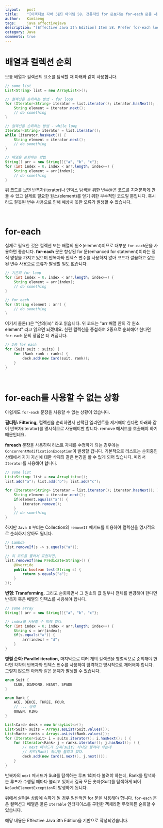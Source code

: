 ```yaml
---
layout:   post
title:    "[이펙티브 자바 3판] 아이템 58. 전통적인 for 문보다는 for-each 문을 사용하라"
author:   Kimtaeng
tags: 	  java effectivejava
description: "[Effective Java 3th Edition] Item 58. Prefer for-each loops to traditional for loops" 
category: Java
comments: true
---
```


# 배열과 컬렉션 순회
보통 배열과 컬렉션의 요소를 탐색할 때 아래와 같이 사용합니다.

```java
// some list
List<String> list = new ArrayList<>();

// 컬렉션을 순회하는 방법 - for loop
for (Iterator<String> iterator = list.iterator(); iterator.hasNext(); ) {
    String element = iterator.next();
    // do something
}

// 컬렉션을 순회하는 방법 - while loop
Iterator<String> iterator = list.iterator();
while (iterator.hasNext()) {
    String element = iterator.next();
    // do something
}

// 배열을 순회하는 방법
String[] arr = new String[]{"a", "b", "c"};
for (int index = 0; index < arr.length; index++) {
    String element = arr[index];
    // do something
}
```

위 코드를 보면 반복자(iterator)나 인덱스 탐색을 위한 변수들은 코드를 지저분하게 만들 수 있고
실제로 필요한 원소(element)를 얻기 위한 부수적인 코드일 뿐입니다. 혹시라도 잘못된 변수 사용으로 인해
예상치 못한 오류가 발생할 수 있습니다.

<br/>

# for-each
실제로 필요한 것은 컬렉션 또는 배열의 원소(element)이므로 대부분 `for-each`문을 사용하면 좋습니다.
**for-each** 문은 향상된 for 문(enhanced for statement)이라는 정식 명칭을 가지고 있으며
반복자와 인덱스 변수를 사용하지 않아 코드가 깔끔하고 잘못된 변수 사용으로 오류가 발생할 일도 없습니다.

```java
// 기존의 for loop
for (int index = 0; index < arr.length; index++) {
    String element = arr[index];
    // do something
}

// for each
for (String element : arr) {
    // do something
}
```

여기서 콜론(:)은 "안의(in)" 라고 읽습니다. 위 코드는 "arr 배열 안의 각 원소 element" 라고 읽으면 되겠네요.
한편 컬렉션을 중첩하여 2중으로 순회해야 한다면 `for-each` 문의 장점은 더 커집니다.

```java
// 2중 for each
for (Suit suit : suits) {
    for (Rank rank : ranks) {
        deck.add(new Card(suit, rank));
    }
}
```

<br/>

# for-each를 사용할 수 없는 상황
아쉽게도 `for-each` 문장을 사용할 수 없는 상황이 있습니다.

**필터링: Filtering,** 컬렉션을 순회하면서 선택된 엘리먼트를 제거해야 한다면 아래와 같이 반복자(iterator)를 명시적으로
사용해야만 합니다. remove 메서드를 호출해야 하기 때문인데요. 

**foreach** 문장을 사용하여 리스트 자체를 수정하게 되는 경우에는 `ConcurrentModificationException`이 발생할 겁니다.
기본적으로 리스트는 순회중인 상태에서 자기 자신에 대한 삭제와 같은 변경을 할 수 없게 되어 있습니다.
따라서 `Iterator`를 사용해야 합니다.

```java
// some list
List<String> list = new ArrayList<>();
list.add("a"); list.add("b"); list.add("c");

for (Iterator<String> iterator = list.iterator(); iterator.hasNext(); ) {
    String element = iterator.next();
    if(element.equals("a")) {
        iterator.remove();
    }
    // do something
}
```

하지만 `Java 8` 부터는 Collection의 `removeIf` 메서드를 이용하여 컬렉션을 명시적으로 순회하지 않아도 됩니다.

```java
// Lambda
list.removeIf(s -> s.equals("a"));

// 위 코드를 풀어서 표현하면,
list.removeIf(new Predicate<String>() {
    @Override
    public boolean test(String s) {
        return s.equals("a");
    }
});
```

**변형: Transforming,** 그리고 순회하면서 그 원소의 값 일부나 전체를 변경해야 한다면 반복자 혹은 배열의 인덱스를 사용해야 합니다.

```java
// some array
String[] arr = new String[]{"a", "b", "c"};

// index를 사용할 수 밖에 없다.
for (int index = 0; index < arr.length; index++) {
    String s = arr[index];
    if(s.equals("a")) {
        arr[index] = "d";
    }
}
```

**병렬 순회: Parallel iteration,** 마지막으로 여러 개의 컬렉션을 병렬적으로 순회해야 한다면 각각의 반복자와 인덱스 변수를
사용하여 엄격하고 명시적으로 제어해야 합니다. 그렇지 않으면 아래와 같은 문제가 발생할 수 있습니다.

```java
enum Suit {
    CLUB, DIAMOND, HEART, SPADE
}

enum Rank {
    ACE, DEUCE, THREE, FOUR, 
    // ... 생략 
    QUEEN, KING
}

List<Card> deck = new ArrayList<>();
List<Suit> suits = Arrays.asList(Suit.values());
List<Rank> ranks = Arrays.asList(Rank.values());
for (Iterator<Suit> i = suits.iterator(); i.hasNext(); ) {
    for (Iterator<Rank> j = ranks.iterator(); j.hasNext(); ) {
        // next 메서드가 숫자(suit) 하나당 불려야 하는데
        // 카드(Rank) 하나당 불리고 있다.
        deck.add(new Card(i.next(), j.next()));
    }
} 
```

반복자의 `next` 메서드가 Suit를 탐색하는 루프 1회마다 불려야 하는데, Rank를 탐색하는 루프가 수행될 때마다
불리고 있어서 결국 모든 숫자(Suit)를 탐색하게 되어 `NoSuchElementException`이 발생하게 됩니다.

위에서 살펴본 상황에 속하게 될 경우 일반적인 for 문을 사용해야 합니다. `for-each` 문은 컬렉션과 배열은 물론
`Iterable` 인터페이스를 구현한 객체라면 무엇이든 순회할 수 있습니다.

<div class="post_caption">해당 내용은 Effective Java 3th Edition을 기반으로 작성되었습니다.</div> 
